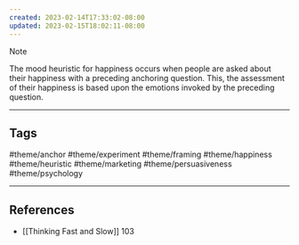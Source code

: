 ```yaml
---
created: 2023-02-14T17:33:02-08:00
updated: 2023-02-15T18:02:11-08:00
---
```



> [!NOTE]
> The mood heuristic for happiness occurs when people are asked about their happiness with a preceding anchoring question. This, the assessment of their happiness is based upon the emotions invoked by the preceding question.

---
## Tags
#theme/anchor #theme/experiment #theme/framing #theme/happiness #theme/heuristic #theme/marketing #theme/persuasiveness #theme/psychology 

---
## References
- [[Thinking Fast and Slow]] 103
